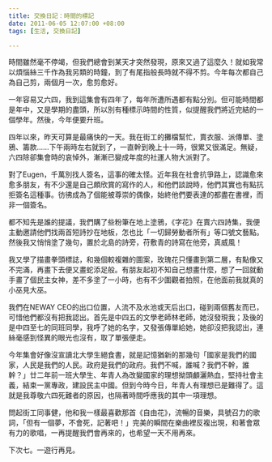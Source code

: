 ```yaml
---
title: 交換日記：時間的標記
date: 2011-06-05 12:07:00 +08:00
tags: [生活, 交換日記]

---
```


時間雖然毫不停竭，但我們總會到某天才突然發現，原來又過了這麼久！就如我常以煩惱絲三千作為我另類的時鐘，到了有尾指般長時就不得不剪。今年每次都自己為自己剪，兩個月一次，愈剪愈好。  
  
一年容易又六四，我到這集會有四年了，每年所遭所遇都有點分別。但可能時間都是年中，又是學期的盡頭，所以別有種標示時間的性質，似提醒我們將近完結的一個學年。然後，今年便要升班。  
  
四年以來，昨天可算是最痛快的一天。我在街工的攤檔幫忙，賣衣服、派傳單、塗鴉、籌款……下午兩時左右就到了，一直幹到晚上十一時，很累又很滿足。無疑，六四除卻集會時的哀悼外，漸漸已變成年度的社運人物大派對了。  
  
對了Eugen，千萬別找人簽名，這事的確太怪。近年我在社會抗爭路上，認識愈來愈多朋友，有不少還是自己頗欣賞的寫作的人，和他們談說時，他們其實也有點抗拒簽名這種事。彷彿成為了個能被尊崇的偶像，始終他們要表達的都盡在書裡，而非一個簽名。  
  
都不知先是誰的提議，我們購了些粉筆在地上塗鴉，《字花》在賣六四詩集，我便主動邀請他們找兩首短詩抄在地板，怎也比「一切歸勞動者所有」等口號文藝點。然後我又悄悄塗了幾句，置於北島的詩旁，苻敷青的詩寫在他旁，真威風！  
  
我又學了描畫拳頭標誌，和幾個較複雜的圖案，玫瑰花只懂畫到第二層，有點像又不完滿，再畫下去便又畫蛇添足般。有朋友起初不知自己想畫什麼，想了一回就動手畫了個民主女神，差不多塗了一小時，也有不少圍觀者拍照，在他面前我就真的小巫見大巫。  
  
我們在NEWAY CEO的出口位置，人流不及水池或天后出口，碰到兩個舊友而已，可惜他們都沒有把我認出。首先是中四五的文學老師林老師，她沒發現我；及後的是中四至七的同班同學，我呼了她的名字，又發張傳單給她，她卻沒把我認出，連絲毫感到怪異的眼光也沒有，取了單張便走。  
  
今年集會好像沒宣讀北大學生絕食書，就是記憶猶新的那幾句「國家是我們的國家，人民是我們的人民。政府是我們的政府。我們不喊，誰喊？我們不幹，誰幹？」廿二年前一班大學生、年青人為改變國家的理想拗頭顱灑熱血，堅持社會主義，結束一黨專政，建設民主中國。但到今時今日，年青人有理想已是難得了。這就是我尊敬六四死難者的原因，也隔著時間呼應我的其中一項理想。  
  
問起街工同事健，他和我一樣最喜歡那首《自由花》，流暢的音樂，具號召力的歌詞，「但有一個夢，不會死，記著吧！」完美的瞬間在樂曲裡反複出現，和著會眾有力的歌唱，一再提醒我們會再來的，也希望一天不用再來。  
  
下次七。一遊行再見。
